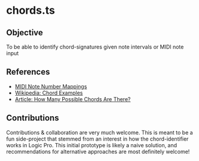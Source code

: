 # chords.ts

## Objective

To be able to identify chord-signatures given note intervals or MIDI note input

## References

- [MIDI Note Number Mappings](http://www.somascape.org/midi/basic/notes.html)
- [Wikipedia: Chord Examples](https://en.wikipedia.org/wiki/Chord_(music)#Examples)
- [Article: How Many Possible Chords Are There?](https://arthurfoxmusic.com/how-many-possible-chords/)

## Contributions

Contributions & collaboration are very much welcome. This is meant to be a fun
side-project that stemmed from an interest in how the chord-identifier works in
Logic Pro. This initial prototype is likely a naive solution, and
recommendations for alternative approaches are most definitely welcome!
